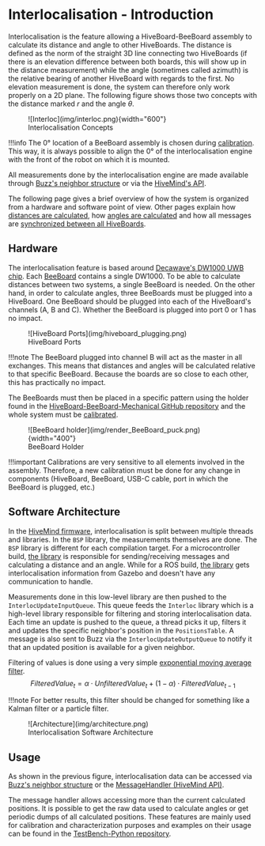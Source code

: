 # Interlocalisation - Introduction
Interlocalisation is the feature allowing a HiveBoard-BeeBoard assembly to calculate its distance and angle to other HiveBoards. The distance is defined as the norm of the straight 3D line connecting two HiveBoards (if there is an elevation difference between both boards, this will show up in the distance measurement) while the angle (sometimes called azimuth) is the relative bearing of another HiveBoard with regards to the first. No elevation measurement is done, the system can therefore only work properly on a 2D plane. The following figure shows those two concepts with the distance marked $r$ and the angle $\theta$.

<figure markdown>
  ![Interloc](img/interloc.png){width="600"}
  <figcaption>Interlocalisation Concepts</figcaption>
</figure>

!!!info
    The 0° location of a BeeBoard assembly is chosen during [calibration](../calibrating_a_hiveboard.md). This way, it is always possible to align the 0° of the interlocalisation engine with the front of the robot on which it is mounted.

All measurements done by the interlocalisation engine are made available through [Buzz's neighbor structure](https://github.com/buzz-lang/Buzz/blob/master/doc/api.md#neighbors) or via the [HiveMind's API](../../HiveMind/hivemind-api.md).

The following page gives a brief overview of how the system is organized from a hardware and software point of view. Other pages explain how [distances are calculated](distance.md), how [angles are calculated](angle.md) and how all messages are [synchronized between all HiveBoards](sync.md).

## Hardware
The interlocalisation feature is based around [Decawave's DW1000 UWB chip](https://www.decawave.com/sites/default/files/resources/dw1000-datasheet-v2.09.pdf). Each [BeeBoard](../../hardware/BeeBoard/BeeBoard_V1.000.md) contains a single DW1000. To be able to calculate distances between two systems, a single BeeBoard is needed. On the other hand, in order to calculate angles, three BeeBoards must be plugged into a HiveBoard. One BeeBoard should be plugged into each of the HiveBoard's channels (A, B and C). Whether the BeeBoard is plugged into port 0 or 1 has no impact.

<figure markdown>
  ![HiveBoard Ports](img/hiveboard_plugging.png)
  <figcaption>HiveBoard Ports</figcaption>
</figure>

!!!note
    The BeeBoard plugged into channel B will act as the master in all exchanges. This means that distances and angles will be calculated relative to that specific BeeBoard. Because the boards are so close to each other, this has practically no impact.

The BeeBoards must then be placed in a specific pattern using the holder found in the [HiveBoard-BeeBoard-Mechanical GitHub repository](https://github.com/SwarmUS/HiveBoard-BeeBoard-Mechanical) and the whole system must be [calibrated](../calibrating_a_hiveboard.md). 

<figure markdown>
  ![BeeBoard holder](img/render_BeeBoard_puck.png){width="400"}
  <figcaption>BeeBoard Holder</figcaption>
</figure>

!!!important
    Calibrations are very sensitive to all elements involved in the assembly. Therefore, a new calibration must be done for any change in components (HiveBoard, BeeBoard, USB-C cable, port in which the BeeBoard is plugged, etc.)

## Software Architecture
In the [HiveMind firmware](https://github.com/SwarmUS/HiveMind), interlocalisation is split between multiple threads and libraries. In the `BSP` library, the measurements themselves are done. The `BSP` library is different for each compilation target. For a microcontroller build, [the library](https://github.com/SwarmUS/HiveMind/tree/master/src/bsp/src/stm32/src/interloc) is responsible for sending/receiving messages and calculating a distance and an angle. While for a ROS build, [the library](https://github.com/SwarmUS/HiveMind/blob/master/src/bsp/src/posix/src/InterlocManager.cpp) gets interlocalisation information from Gazebo and doesn't have any communication to handle.

Measurements done in this low-level library are then pushed to the `InterlocUpdateInputQueue`. This queue feeds the `Interloc` library which is a high-level library responsible for filtering and storing interlocalisation data. Each time an update is pushed to the queue, a thread picks it up, filters it and updates the specific neighbor's position in the `PositionsTable`. A message is also sent to Buzz via the `InterlocUpdateOutputQueue` to notify it that an updated position is available for a given neighbor.

Filtering of values is done using a very simple [exponential moving average filter](https://en.wikipedia.org/wiki/Moving_average#Exponential_moving_average).
$$
FilteredValue_t = \alpha \cdot UnfilteredValue_t + (1-\alpha) \cdot FilteredValue_{t-1}
$$

!!!note
    For better results, this filter should be changed for something like a Kalman filter or a particle filter.

<figure markdown>
  ![Architecture](img/architecture.png)
  <figcaption>Interlocalisation Software Architecture</figcaption>
</figure>

## Usage
As shown in the previous figure, interlocalisation data can be accessed via [Buzz's neighbor structure](https://github.com/buzz-lang/Buzz/blob/master/doc/api.md#neighbors) or the [MessageHandler (HiveMind API)](../../HiveMind/hivemind-api.md). 

The message handler allows accessing more than the current calculated positions. It is possible to get the raw data used to calculate angles or get periodic dumps of all calculated positions. These features are mainly used for calibration and characterization purposes and examples on their usage can be found in the [TestBench-Python repository](https://github.com/SwarmUS/TestBench-Python).